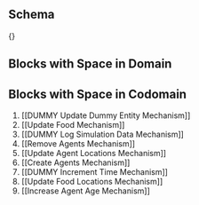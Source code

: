 ## Schema

{}

## Blocks with Space in Domain

## Blocks with Space in Codomain
1. [[DUMMY Update Dummy Entity Mechanism]]
2. [[Update Food Mechanism]]
3. [[DUMMY Log Simulation Data Mechanism]]
4. [[Remove Agents Mechanism]]
5. [[Update Agent Locations Mechanism]]
6. [[Create Agents Mechanism]]
7. [[DUMMY Increment Time Mechanism]]
8. [[Update Food Locations Mechanism]]
9. [[Increase Agent Age Mechanism]]

